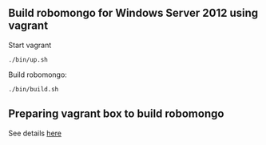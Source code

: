 ## Build robomongo for Windows Server 2012 using vagrant

Start vagrant
```
./bin/up.sh
```
Build robomongo:
```
./bin/build.sh
```

## Preparing vagrant box to build robomongo

See details [here](https://github.com/paralect/robomongo/blob/master/docs/BuildingRobomongoOnWindows.md)
